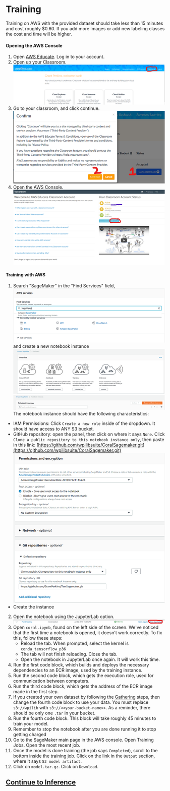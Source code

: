 # Training

Training on AWS with the provided dataset should take less than 15 minutes and cost roughly $0.60. If you add more images or add new labeling classes the cost and time will be higher.
#### Opening the AWS Console
1. Open [AWS Educate](https://aws.amazon.com/education/awseducate/). Log in to your account.
2. Open up your Classroom. ![classroom](classrooms.png)
3. Go to your classroom, and click continue. ![openclassroom](open-classroom.png)
4. Open the AWS Console. ![console](aws-console.png)

#### Training with AWS

1. Search "SageMaker" in the "Find Services" field, ![sage](search-sagemaker.png) and create a new notebook instance ![instance](create-instance.png) ![search](create-notebook.png) The notebook instance should have the following characteristics:
 - IAM Permissions: Click `Create a new role` inside of the dropdown. It should have access to ANY S3 bucket.
 - GitHub repository: open the panel, then click on where it says `None`. Click `Clone a public repository to this notebook instance only`, then paste in this link: [https://github.com/wpilibsuite/CoralSagemaker.git](https://github.com/wpilibsuite/CoralSagemaker.git) ![newnotebook](new-notebook.png)
 - Create the instance
2. Open the notebook using the JupyterLab option. ![jupyterlab](open-jupyter.png)
3. Open `coral.ipynb`, found on the left side of the screen. We've noticed that the first time a notebook is opened, it doesn't work correctly. To fix this, follow these steps:
   - Reload the tab. When prompted, select the kernel is `conda_tensorflow_p36`
   - The tab will not finish reloading. Close the tab.
   - Open the notebook in JupyterLab once again. It will work this time.
4. Run the first code block, which builds and deploys the necessary dependencies to an ECR image, used by the training instance.
5. Run the second code block, which gets the execution role, used for communication between computers.
6. Run the third code block, which gets the address of the ECR image made in the first step.
7. If you created your own dataset by following the [Gathering](gathering.md) steps, then change the fourth code block to use your data. You must replace `s3://wpilib` with `s3://<<your-bucket-name>>`. As a reminder, there should be only one `.tar` in your bucket.
8. Run the fourth code block. This block will take roughly 45 minutes to train your model.
9. Remember to stop the notebook after you are done running it to stop getting charged
10. Go to the SageMaker main page in the AWS console. Open Training Jobs. Open the most recent job.
11. Once the model is done training (the job says `Completed`), scroll to the bottom inside the training job. Click on the link in the `Output` section, where it says `S3 model artifact`.
12. Click on `model.tar.gz`. Click on `Download`.

## [Continue to Inference](inference.md)